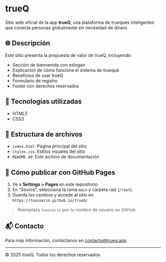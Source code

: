 # trueQ

Sitio web oficial de la app **trueQ**, una plataforma de trueques inteligentes que conecta personas globalmente sin necesidad de dinero.

## 🌐 Descripción

Este sitio presenta la propuesta de valor de trueQ, incluyendo:

- Sección de bienvenida con eslogan
- Explicación de cómo funciona el sistema de trueque
- Beneficios de usar trueQ
- Formulario de registro
- Footer con derechos reservados

## 🚀 Tecnologías utilizadas

- HTML5
- CSS3

## 📄 Estructura de archivos

- `index.html`: Página principal del sitio
- `styles.css`: Estilos visuales del sitio
- `README.md`: Este archivo de documentación

## 🧭 Cómo publicar con GitHub Pages

1. Ve a **Settings > Pages** en este repositorio.
2. En “Source”, selecciona la rama `main` y carpeta raíz (`/root`).
3. Guarda los cambios y accede al sitio en `https://tuusuario.github.io/trueQ/`

> Reemplaza `tuusuario` por tu nombre de usuario en GitHub.

## 📬 Contacto

Para más información, contáctanos en contacto@trueq.app

---

© 2025 trueQ. Todos los derechos reservados.
